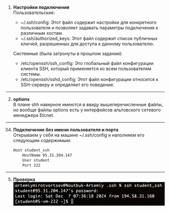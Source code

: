 1. **Настройки подключения**  
    Пользовательские:
    - ~/.ssh/config: Этот файл содержит настройки для конкретного пользователя и позволяет задавать параметры подключения к различным хостам.
    - ~/.ssh/authorized_keys: Этот файл содержит список публичных ключей, разрешенных для доступа к данному пользователю.

    Системные (была затронуты в прошлом задании):
    - /etc/openssh/ssh_config: Это глобальный файл конфигурации клиента SSH, который применяется ко всем пользователям системы.
    - /etc/openssh/sshd_config: Этот файл конфигурации относится к SSH-серверу и определяет его поведение.

---

2. **options**  
    В плане shh наверное имеются в ввиду вышеперечисленные файлы, но вообще файлы options есть у интерфейсов альтовского сетевого менеджера Etcnet.

---

34. **Подключение без имени пользователя и порта**  
    Открываем у себя на машине ~/.ssh/config и наполняем его следующим содержимым:
    ```
    Host student_ssh
        HostName 95.31.204.147
        User student
        Port 222
    ```

---

5. **Проверка**  
    ![Вывод](<Снимок экрана 2024-12-07 в 08.50.26.png>)  